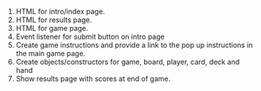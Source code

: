 1. HTML for intro/index page.
2. HTML for results page.
3. HTML for game page.
4. Event listener for submit button on intro page
5. Create game instructions and provide a link to the pop up instructions in the main game page.
6. Create objects/constructors for game, board, player, card, deck and hand
7. Show results page with scores at end of game.